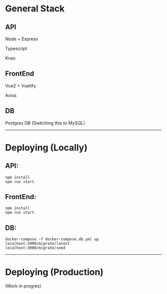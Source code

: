 # General Stack

## API

Node + Express

Typescript

Knex

## FrontEnd

Vue2 + Vuetify

Axios

## DB

Postgres DB (Switching this to MySQL)

---

# Deploying (Locally)

## API:

```
npm install
npm run start
```

## FrontEnd:

```
npm install
npm run start
```

## DB:

```
docker-compose -f docker-compose.db.yml up
localhost:3000/migrate/latest
localhost:3000/migrate/seed
```

---

# Deploying (Production)

(Work in progres)
